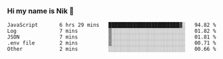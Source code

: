 ### Hi my name is Nik 👋

<!--
**NikDoe/NikDoe** is a ✨ _special_ ✨ repository because its `README.md` (this file) appears on your GitHub profile.

Here are some ideas to get you started:

- 🔭 I’m currently working on ...
- 🌱 I’m currently learning ...
- 👯 I’m looking to collaborate on ...
- 🤔 I’m looking for help with ...
- 💬 Ask me about ...
- 📫 How to reach me: ...
- 😄 Pronouns: ...
- ⚡ Fun fact: ...
-->

<!--START_SECTION:waka-->

```text
JavaScript       6 hrs 29 mins   ███████████████████████▓░   94.82 %
Log              7 mins          ▒░░░░░░░░░░░░░░░░░░░░░░░░   01.82 %
JSON             7 mins          ▒░░░░░░░░░░░░░░░░░░░░░░░░   01.81 %
.env file        2 mins          ▒░░░░░░░░░░░░░░░░░░░░░░░░   00.71 %
Other            2 mins          ░░░░░░░░░░░░░░░░░░░░░░░░░   00.66 %
```

<!--END_SECTION:waka-->
